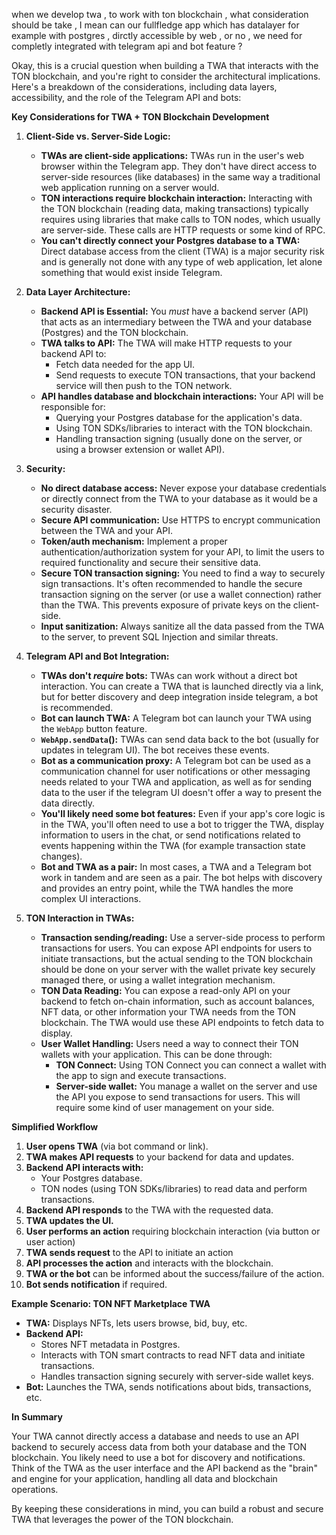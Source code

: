 when we develop twa , to work with ton blockchain , what consideration should be take , I mean can our fullfledge app which has datalayer for example with postgres , dirctly accessible by web , or no , we need for completly integrated with telegram api and bot feature ?

Okay, this is a crucial question when building a TWA that interacts with the TON blockchain, and you're right to consider the architectural implications. Here's a breakdown of the considerations, including data layers, accessibility, and the role of the Telegram API and bots:

**Key Considerations for TWA + TON Blockchain Development**

1. **Client-Side vs. Server-Side Logic:**

   *   **TWAs are client-side applications:** TWAs run in the user's web browser within the Telegram app. They don't have direct access to server-side resources (like databases) in the same way a traditional web application running on a server would.
   *   **TON interactions require blockchain interaction:**  Interacting with the TON blockchain (reading data, making transactions) typically requires using libraries that make calls to TON nodes, which usually are server-side. These calls are HTTP requests or some kind of RPC.
   *   **You can't directly connect your Postgres database to a TWA:**  Direct database access from the client (TWA) is a major security risk and is generally not done with any type of web application, let alone something that would exist inside Telegram.

2.  **Data Layer Architecture:**

    *   **Backend API is Essential:** You *must* have a backend server (API) that acts as an intermediary between the TWA and your database (Postgres) and the TON blockchain.
    *   **TWA talks to API:** The TWA will make HTTP requests to your backend API to:
        *   Fetch data needed for the app UI.
        *   Send requests to execute TON transactions, that your backend service will then push to the TON network.
    *   **API handles database and blockchain interactions:** Your API will be responsible for:
        *   Querying your Postgres database for the application's data.
        *   Using TON SDKs/libraries to interact with the TON blockchain.
        *   Handling transaction signing (usually done on the server, or using a browser extension or wallet API).

3.  **Security:**

    *   **No direct database access:**  Never expose your database credentials or directly connect from the TWA to your database as it would be a security disaster.
    *   **Secure API communication:** Use HTTPS to encrypt communication between the TWA and your API.
    *   **Token/auth mechanism:** Implement a proper authentication/authorization system for your API, to limit the users to required functionality and secure their sensitive data.
    *   **Secure TON transaction signing:** You need to find a way to securely sign transactions. It's often recommended to handle the secure transaction signing on the server (or use a wallet connection) rather than the TWA. This prevents exposure of private keys on the client-side.
    *   **Input sanitization:** Always sanitize all the data passed from the TWA to the server, to prevent SQL Injection and similar threats.

4.  **Telegram API and Bot Integration:**

    *   **TWAs don't *require* bots:** TWAs can work without a direct bot interaction. You can create a TWA that is launched directly via a link, but for better discovery and deep integration inside telegram, a bot is recommended.
    *   **Bot can launch TWA:** A Telegram bot can launch your TWA using the `WebApp` button feature.
    *   **`WebApp.sendData`():** TWAs can send data back to the bot (usually for updates in telegram UI). The bot receives these events.
    *   **Bot as a communication proxy:** A Telegram bot can be used as a communication channel for user notifications or other messaging needs related to your TWA and application, as well as for sending data to the user if the telegram UI doesn't offer a way to present the data directly.
    *   **You'll likely need some bot features:** Even if your app's core logic is in the TWA, you'll often need to use a bot to trigger the TWA, display information to users in the chat, or send notifications related to events happening within the TWA (for example transaction state changes).
    *   **Bot and TWA as a pair:** In most cases, a TWA and a Telegram bot work in tandem and are seen as a pair. The bot helps with discovery and provides an entry point, while the TWA handles the more complex UI interactions.

5.  **TON Interaction in TWAs:**

    *   **Transaction sending/reading:** Use a server-side process to perform transactions for users. You can expose API endpoints for users to initiate transactions, but the actual sending to the TON blockchain should be done on your server with the wallet private key securely managed there, or using a wallet integration mechanism.
    *   **TON Data Reading:** You can expose a read-only API on your backend to fetch on-chain information, such as account balances, NFT data, or other information your TWA needs from the TON blockchain. The TWA would use these API endpoints to fetch data to display.
    *   **User Wallet Handling:** Users need a way to connect their TON wallets with your application. This can be done through:
        *   **TON Connect:** Using TON Connect you can connect a wallet with the app to sign and execute transactions.
        *   **Server-side wallet:**  You manage a wallet on the server and use the API you expose to send transactions for users. This will require some kind of user management on your side.

**Simplified Workflow**

1.  **User opens TWA** (via bot command or link).
2.  **TWA makes API requests** to your backend for data and updates.
3.  **Backend API interacts with:**
    *   Your Postgres database.
    *   TON nodes (using TON SDKs/libraries) to read data and perform transactions.
4.  **Backend API responds** to the TWA with the requested data.
5.  **TWA updates the UI.**
6.  **User performs an action** requiring blockchain interaction (via button or user action)
7.  **TWA sends request** to the API to initiate an action
8.  **API processes the action** and interacts with the blockchain.
9. **TWA or the bot** can be informed about the success/failure of the action.
10. **Bot sends notification** if required.

**Example Scenario: TON NFT Marketplace TWA**

*   **TWA:** Displays NFTs, lets users browse, bid, buy, etc.
*   **Backend API:**
    *   Stores NFT metadata in Postgres.
    *   Interacts with TON smart contracts to read NFT data and initiate transactions.
    *   Handles transaction signing securely with server-side wallet keys.
*   **Bot:** Launches the TWA, sends notifications about bids, transactions, etc.

**In Summary**

Your TWA cannot directly access a database and needs to use an API backend to securely access data from both your database and the TON blockchain.  You likely need to use a bot for discovery and notifications. Think of the TWA as the user interface and the API backend as the "brain" and engine for your application, handling all data and blockchain operations.

By keeping these considerations in mind, you can build a robust and secure TWA that leverages the power of the TON blockchain.
